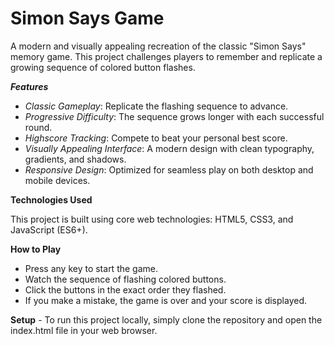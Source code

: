 # Simon Says Game

A modern and visually appealing recreation of the classic "Simon Says" memory game. This project challenges players to remember and replicate a growing sequence of colored button flashes.

**_Features_**

* _Classic Gameplay_: Replicate the flashing sequence to advance.
* _Progressive Difficulty_: The sequence grows longer with each successful round.
* _Highscore Tracking_: Compete to beat your personal best score.
* _Visually Appealing Interface_: A modern design with clean typography, gradients, and shadows.
* _Responsive Design_: Optimized for seamless play on both desktop and mobile devices.

**Technologies Used**

This project is built using core web technologies: HTML5, CSS3, and JavaScript (ES6+).

**How to Play**
* Press any key to start the game.
* Watch the sequence of flashing colored buttons.
* Click the buttons in the exact order they flashed.
* If you make a mistake, the game is over and your score is displayed.

**Setup** - To run this project locally, simply clone the repository and open the index.html file in your web browser.
